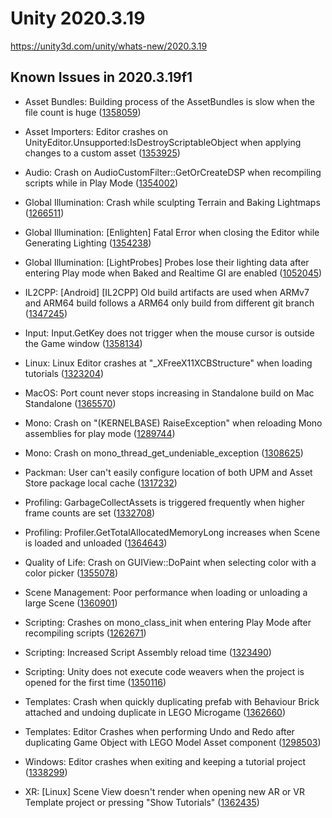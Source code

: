 # Unity 2020.3.19
https://unity3d.com/unity/whats-new/2020.3.19

## Known Issues in 2020.3.19f1

<ul>
<li><p>Asset Bundles: Building process of the AssetBundles is slow when the file count is huge (<a href="https://issuetracker.unity3d.com/issues/building-process-of-the-assetbundles-is-slow-when-the-file-count-is-huge">1358059</a>)</p></li>
<li><p>Asset Importers: Editor crashes on UnityEditor.Unsupported:IsDestroyScriptableObject when applying changes to a custom asset (<a href="https://issuetracker.unity3d.com/issues/editor-crashes-on-unityeditor-dot-unsupported-isdestroyscriptableobject-when-applying-changes-to-a-custom-asset">1353925</a>)</p></li>
<li><p>Audio: Crash on AudioCustomFilter::GetOrCreateDSP when recompiling scripts while in Play Mode (<a href="https://issuetracker.unity3d.com/issues/crash-on-audiocustomfilter-getorcreatedsp-when-recompiling-scripts-while-in-play-mode">1354002</a>)</p></li>
<li><p>Global Illumination: Crash while sculpting Terrain and Baking Lightmaps (<a href="https://issuetracker.unity3d.com/issues/crash-while-sculpting-terrain">1266511</a>)</p></li>
<li><p>Global Illumination: [Enlighten] Fatal Error when closing the Editor while Generating Lighting (<a href="https://issuetracker.unity3d.com/issues/fatal-error-when-closing-the-editor-while-generating-lighting">1354238</a>)</p></li>
<li><p>Global Illumination: [LightProbes] Probes lose their lighting data after entering Play mode when Baked and Realtime GI are enabled (<a href="https://issuetracker.unity3d.com/issues/light-probes-lose-their-lighting-data-after-entering-play-mode-when-baked-and-realtime-gi-are-enabled">1052045</a>)</p></li>
<li><p>IL2CPP: [Android] [IL2CPP] Old build artifacts are used when ARMv7 and ARM64 build follows a ARM64 only build from different git branch (<a href="https://issuetracker.unity3d.com/issues/android-il2cpp-old-build-artifacts-are-used-when-armv7-and-arm64-build-follows-a-arm64-only-build-from-different-git-branch">1347245</a>)</p></li>
<li><p>Input: Input.GetKey does not trigger when the mouse cursor is outside the Game window (<a href="https://issuetracker.unity3d.com/issues/input-dot-getkey-does-not-trigger-when-the-mouse-cursor-is-outside-the-game-window">1358134</a>)</p></li>
<li><p>Linux: Linux Editor crashes at "_XFreeX11XCBStructure" when loading tutorials (<a href="https://issuetracker.unity3d.com/issues/linux-editor-crashes-at-xfreex11xcbstructure-when-loading-tutorials">1323204</a>)</p></li>
<li><p>MacOS: Port count never stops increasing in Standalone build on Mac Standalone (<a href="https://issuetracker.unity3d.com/issues/port-count-never-stops-increasing-in-standalone-build-on-mac-standalone">1365570</a>)</p></li>
<li><p>Mono: Crash on "(KERNELBASE) RaiseException" when reloading Mono assemblies for play mode (<a href="https://issuetracker.unity3d.com/issues/crash-when-entering-play-mode-1">1289744</a>)</p></li>
<li><p>Mono: Crash on mono_thread_get_undeniable_exception  (<a href="https://issuetracker.unity3d.com/issues/crash-on-mono-thread-get-undeniable-exception">1308625</a>)</p></li>
<li><p>Packman: User can't easily configure location of both UPM and Asset Store package local cache (<a href="https://issuetracker.unity3d.com/issues/user-cant-easily-configure-location-of-both-upm-and-asset-store-package-local-cache">1317232</a>)</p></li>
<li><p>Profiling: GarbageCollectAssets is triggered frequently when higher frame counts are set (<a href="https://issuetracker.unity3d.com/issues/garbagecollectassets-is-triggered-frequently-when-higher-frame-counts-are-set">1332708</a>)</p></li>
<li><p>Profiling: Profiler.GetTotalAllocatedMemoryLong increases when Scene is loaded and unloaded (<a href="https://issuetracker.unity3d.com/issues/profiler-dot-gettotalallocatedmemorylong-increases-when-scene-is-loaded-and-unloaded">1364643</a>)</p></li>
<li><p>Quality of Life: Crash on GUIView::DoPaint when selecting color with a color picker (<a href="https://issuetracker.unity3d.com/issues/crash-on-guiview-dopaint-when-selecting-color-with-a-color-picker">1355078</a>)</p></li>
<li><p>Scene Management: Poor performance when loading or unloading a large Scene  (<a href="https://issuetracker.unity3d.com/issues/poor-performance-when-loading-or-unloading-a-large-scene">1360901</a>)</p></li>
<li><p>Scripting: Crashes on mono_class_init when entering Play Mode after recompiling scripts (<a href="https://issuetracker.unity3d.com/issues/crashes-on-mono-class-init-when-entering-play-mode-after-recompiling-scripts">1262671</a>)</p></li>
<li><p>Scripting: Increased Script Assembly reload time (<a href="https://issuetracker.unity3d.com/issues/increased-reload-time">1323490</a>)</p></li>
<li><p>Scripting: Unity does not execute code weavers when the project is opened for the first time (<a href="https://issuetracker.unity3d.com/issues/unity-does-not-execute-code-weavers-when-its-opened-for-the-first-time">1350116</a>)</p></li>
<li><p>Templates: Crash when quickly duplicating prefab with Behaviour Brick attached and undoing duplicate in LEGO Microgame (<a href="https://issuetracker.unity3d.com/issues/i-was-ctrl-plus-z-lego-microgame-blocks">1362660</a>)</p></li>
<li><p>Templates: Editor Crashes when performing Undo and Redo after duplicating Game Object with LEGO Model Asset component (<a href="https://issuetracker.unity3d.com/issues/crash-when-redoing-and-undoing-pasting-prefabs-in-scene-in-lego-microgame">1298503</a>)</p></li>
<li><p>Windows: Editor crashes when exiting and keeping a tutorial project (<a href="https://issuetracker.unity3d.com/issues/editor-crashes-when-exiting-and-keeping-a-new-micrograme-project">1338299</a>)</p></li>
<li><p>XR: [Linux] Scene View doesn't render when opening new AR or VR Template project or pressing "Show Tutorials" (<a href="https://issuetracker.unity3d.com/issues/xr-linux-scene-view-doesnt-render-when-opening-new-ar-or-vr-template-project-or-pressing-show-tutorials">1362435</a>)</p></li>
</ul>
